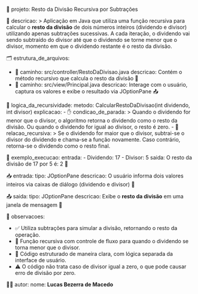 📁 projeto: Resto da Divisão Recursiva por Subtrações

📝 descricao: >
  Aplicação em Java que utiliza uma função recursiva para calcular o **resto da divisão**
  de dois números inteiros (dividendo e divisor) utilizando apenas subtrações sucessivas. A cada iteração,
  o dividendo vai sendo subtraído do divisor até que o dividendo se torne menor que o divisor, momento em que
  o dividendo restante é o resto da divisão.

🗂️ estrutura_de_arquivos:
  - 📄 caminho: src/controller/RestoDaDivisao.java
    descricao: Contém o método recursivo que calcula o resto da divisão 🔁
  - 📄 caminho: src/view/Principal.java
    descricao: Interage com o usuário, captura os valores e exibe o resultado via JOptionPane 📤

🧠 logica_da_recursividade:
  metodo: CalcularRestoDaDivisao(int dividendo, int divisor)
  explicacao:
    - ✋ condicao_de_parada: >
        Quando o dividendo for menor que o divisor, o algoritmo retorna o dividendo como o resto da divisão.
        Ou quando o dividendo for igual ao divisor, o resto é zero.
    - 🔁 relacao_recursiva: >
        Se o dividendo for maior que o divisor, subtrai-se o divisor do dividendo e chama-se a função novamente.
        Caso contrário, retorna-se o dividendo como o resto final.

💬 exemplo_execucao:
  entrada:
    - Dividendo: 17
    - Divisor: 5
  saida: O resto da divisão de 17 por 5 é: 2 🎯

📥 entrada:
  tipo: JOptionPane
  descricao: O usuário informa dois valores inteiros via caixas de diálogo (dividendo e divisor) 🧾

📤 saida:
  tipo: JOptionPane
  descricao: Exibe o **resto da divisão** em uma janela de mensagem 📢

📌 observacoes:
  - ✅ Utiliza subtrações para simular a divisão, retornando o resto da operação.
  - 🔄 Função recursiva com controle de fluxo para quando o dividendo se torna menor que o divisor.
  - 🧼 Código estruturado de maneira clara, com lógica separada da interface de usuário.
  - ⚠️ O código não trata caso de divisor igual a zero, o que pode causar erro de divisão por zero.

👨‍💻 autor:
  nome: **Lucas Bezerra de Macedo**
